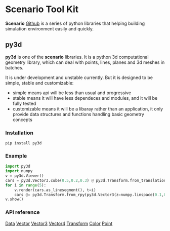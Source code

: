 # Scenario Tool Kit
**Scenario** [Github](https://github.com/Tumiz/scenario) is a series of python libraries that helping building simulation environment easily and quickly.

## py3d

**py3d** is one of the **scenario** libraries. It is a python 3d computational geometry library, which can deal with points, lines, planes and 3d meshes in batches.

It is under development and unstable currently. But it is designed to be simple, stable and customizable:

* simple means api will be less than usual and progressive
* stable means it will have less dependeces and modules, and it will be fully tested
* customizable means it will be a libaray rather than an application, it only provide data structures and functions handling basic geometry concepts

### Installation
```
pip install py3d
```

### Example


```python
import py3d
import numpy
v = py3d.Viewer()
cars = py3d.Vector3.cube(0.5,0.2,0.3) @ py3d.Transform.from_translation(y=range(1,6))
for i in range(5):
    v.render(cars.as_linesegment(), t=i)
    cars @= py3d.Transform.from_rpy(py3d.Vector3(z=numpy.linspace(0.1,0.5,5)))
v.show()
```

### API reference

[Data](https://tumiz.github.io/scenario/Data.html)
[Vector](https://tumiz.github.io/scenario/Vector.html)
[Vector3](https://tumiz.github.io/scenario/Vector3.html)
[Vector4](https://tumiz.github.io/scenario/Vector4.html)
[Transform](https://tumiz.github.io/scenario/Transform.html)
[Color](https://tumiz.github.io/scenario/Color.html)
[Point](https://tumiz.github.io/scenario/Point.html)
